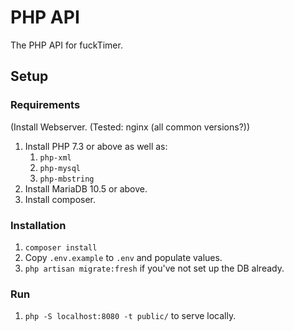 # PHP API
The PHP API for fuckTimer.

## Setup

### Requirements
(Install Webserver. (Tested: nginx (all common versions?))
1. Install PHP 7.3 or above as well as:
   1. `php-xml`
   2. `php-mysql`
   3. `php-mbstring`
2. Install MariaDB 10.5 or above.
3. Install composer.

### Installation
1. `composer install`
2. Copy `.env.example` to `.env` and populate values.
3. `php artisan migrate:fresh` if you've not set up the DB already.

### Run
1. `php -S localhost:8080 -t public/` to serve locally.
